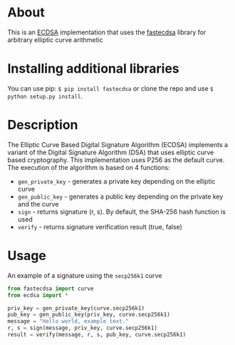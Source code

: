 # About
This is an [ECDSA](https://datatracker.ietf.org/doc/html/rfc6979) implementation that uses the [fastecdsa](https://github.com/AntonKueltz/fastecdsa) library for arbitrary elliptic curve arithmetic
# Installing additional libraries
You can use pip: `$ pip install fastecdsa` or clone the repo and use `$ python setup.py install`.
# Description
The Elliptic Curve Based Digital Signature Algorithm (ECDSA) implements a variant of the Digital Signature Algorithm (DSA) that uses elliptic curve based cryptography.
This implementation uses P256 as the default curve. The execution of the algorithm is based on 4 functions:
* `gen_private_key` - generates a private key depending on the elliptic curve
* `gen_public_key` - generates a public key depending on the private key and the curve
* `sign` - returns signature (r, s). By default, the SHA-256 hash function is used
* `verify` - returns signature verification result (true, false)
# Usage
An example of a signature using the `secp256k1` curve
```python
from fastecdsa import curve
from ecdsa import *

priv_key = gen_private_key(curve.secp256k1)
pub_key = gen_public_key(priv_key, curve.secp256k1)
message = "Hello world, example text."
r, s = sign(message, priv_key, curve.secp256k1)
result = verify(message, r, s, pub_key, curve.secp256k1)
```
